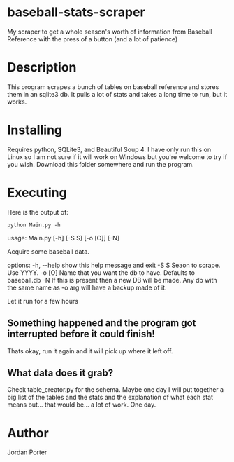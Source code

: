 # baseball-stats-scraper
My scraper to get a whole season's worth of information from Baseball Reference with the press of a button (and a lot of patience)

# Description

This program scrapes a bunch of tables on baseball reference and stores them in an sqlite3 db. It pulls a lot of stats and takes a long time to run, but it works.

# Installing

Requires python, SQLite3, and Beautiful Soup 4. I have only run this on Linux so I am not sure if it will work on Windows but you're welcome to try if you wish. Download this folder somewhere and run the program.

# Executing

Here is the output of:

```
python Main.py -h
```

usage: Main.py [-h] [-S S] [-o [O]] [-N]

Acquire some baseball data.

options:
  -h, --help  show this help message and exit
  -S S        Seaon to scrape. Use YYYY.
  -o [O]      Name that you want the db to have. Defaults to baseball.db
  -N          If this is present then a new DB will be made. Any db with the same
              name as -o arg will have a backup made of it.

Let it run for a few hours

## Something happened and the program got interrupted before it could finish!
Thats okay, run it again and it will pick up where it left off.

## What data does it grab?
Check table_creator.py for the schema. Maybe one day I will put together a big list of the tables and the stats and the explanation of what each stat means but... that would be... a lot of work. One day.

# Author
Jordan Porter
